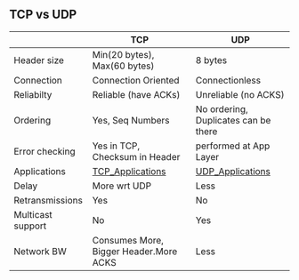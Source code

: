 ## TCP vs UDP

||TCP|UDP|
|---|---|---|
|Header size|Min(20 bytes), Max(60 bytes)|8 bytes|
|Connection| Connection Oriented | Connectionless|
|Reliabilty| Reliable (have ACKs)|Unreliable (no ACKS)|
|Ordering| Yes, Seq Numbers| No ordering, Duplicates can be there|
|Error checking|Yes in TCP, Checksum in Header | performed at App Layer|
|Applications|[TCP_Applications](TCP)|[UDP_Applications](UDP)|
|Delay|More wrt UDP|Less|
|Retransmissions|Yes|No|
|Multicast support|No|Yes|
|Network BW|Consumes More, Bigger Header.More ACKS|Less|

